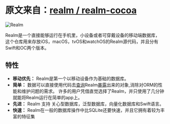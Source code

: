 # 原文来自：[realm / realm-cocoa](https://github.com/realm/realm-cocoa)

![Realm](https://github.com/realm/realm-cocoa/raw/master/logo.png)

Realm是一个直接能够运行在手机里，小设备或者可穿戴设备的移动端数据库，
这个仓库用来存放iOS，macOS，tvOS和watchOS的Realm源代码，并且分有Swift和OC两个版本。

## 特性
* **移动优先：** Realm是第一个以移动设备作为基础的数据库。
* **简单：** 数据可以直接使用代码去[查询](https://realm.io/docs/objc/latest/#queries)Realm[暴露](https://realm.io/docs/objc/latest/#models)出来的对象,消除对ORM的性能和维护问题的需求。
许多的用户凭借直觉选择了Realm，并只使用了几分钟就能将Realm运行在简单的app上。
* **先进：** Realm 支持 关心型数据库，泛型数据库，向量化数据库和Swift语言。
* **快速：** Realm在一般的数据库操作中比SQLite还要快速，并且它拥有着较为丰富的特征集
